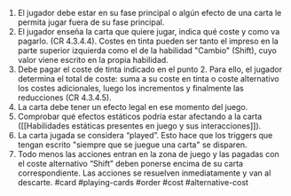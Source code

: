 1. El jugador debe estar en su fase principal o algún efecto de una carta le permita jugar fuera de su fase principal.
2. El jugador enseña la carta que quiere jugar, indica qué coste y como va pagarlo. (CR 4.3.4.4). Costes en tinta pueden ser tanto el impreso en la parte superior izquierda como el de la habilidad "Cambio" (Shift), cuyo valor viene escrito en la propia habilidad.
3. Debe pagar el coste de tinta indicado en el punto 2. Para ello, el jugador determina el total de coste: suma a su coste en tinta o coste alternativo los costes adicionales, luego los incrementos y finalmente las reducciones (CR 4.3.4.5).
4. La carta debe tener un efecto legal en ese momento del juego.
5. Comprobar qué efectos estáticos podría estar afectando a la carta ([[Habilidades estáticas presentes en juego y sus interacciones]]).
6. La carta jugada se considera “played”. Esto hace que los triggers que tengan escrito "siempre que se juegue una carta" se disparen.
7. Todo menos las acciones entran en la zona de juego y las pagadas con el coste alternativo “Shift” deben ponerse encima de su carta correspondiente. Las acciones se resuelven inmediatamente y van al descarte.
#card #playing-cards #order #cost #alternative-cost 